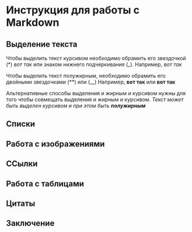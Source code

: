 # Инструкция для работы с Markdown

## Выделение текста

Чтобы выделить текст курсивом необходимо обрамить его звездочкой (*) *вот так* или знаком нижнего подчеркивания (_). Например, _вот так_ 

Чтобы выделить текст полужирным, необходимо обрамить его двойными звездочками (**) или (__) Например, **вот так** или __вот так__

Альтернативные способы выделения и жирным и курсивом нужны для того чтобы совмещать выделения и жирным и курсивом. _Текст может быть выделен курсивом и при этом быть **полужирным**_

## Списки

## Работа с изображениями

## ССылки 

## Работа с таблицами

## Цитаты

## Заключение